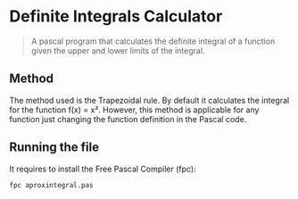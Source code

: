 # Definite Integrals Calculator
> A pascal program that calculates the definite integral of a function given the upper and lower limits of the integral.

## Method
The method used is the Trapezoidal rule. By default it calculates the integral for the function f(x) = x². However, this method is applicable for any function just changing the function definition in the Pascal code.

## Running the file

It requires to install the Free Pascal Compiler (fpc):

```sh
fpc aproxintegral.pas
```

